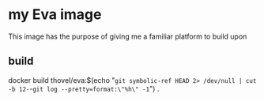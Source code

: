 # my Eva image

This image has the purpose of giving me a familiar platform to build upon

## build

docker build thovel/eva:$(echo "`git symbolic-ref HEAD 2> /dev/null | cut -b 12-`-`git log --pretty=format:\"%h\" -1`") .